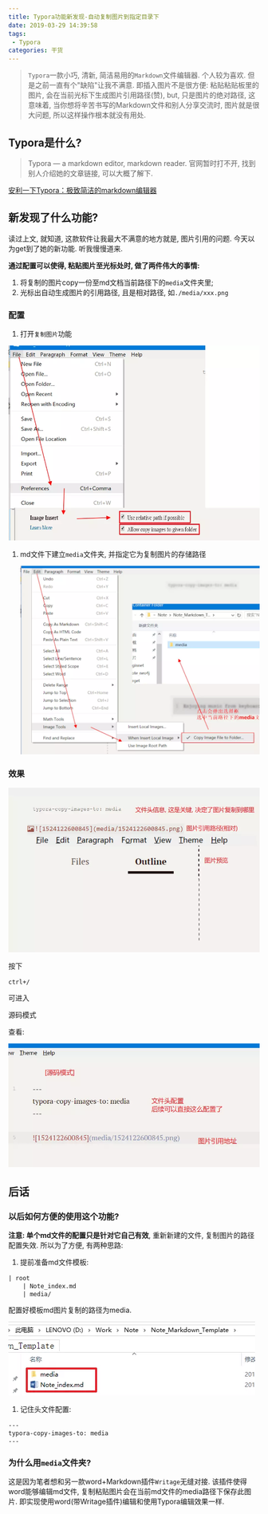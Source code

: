 ```yaml
---
title: Typora功能新发现-自动复制图片到指定目录下
date: 2019-03-29 14:39:58
tags:
 - Typora
categories: 干货
---
```


> `Typora`一款小巧, 清新, 简洁易用的`Markdown`文件编辑器. 个人较为喜欢. 但是之前一直有个"缺陷"让我不满意. 即插入图片不是很方便: 粘贴粘贴板里的图片, 会在当前光标下生成图片引用路径(赞), but, 只是图片的绝对路径, 这意味着, 当你想将辛苦书写的Markdown文件和别人分享交流时, 图片就是很大问题, 所以这样操作根本就没有用处.    

## Typora是什么?

> Typora — a markdown editor, markdown reader.
> 官网暂时打不开, 找到别人介绍她的文章链接, 可以大概了解下.

[安利一下Typora：极致简洁的markdown编辑器](https://www.jianshu.com/p/5256ecc06eec)

## 新发现了什么功能?

读过上文, 就知道, 这款软件让我最大不满意的地方就是, 图片引用的问题.
今天以为get到了她的新功能. 听我慢慢道来.

**通过配置可以使得, 粘贴图片至光标处时, 做了两件伟大的事情:**

1. 将复制的图片copy一份至md文档当前路径下的`media`文件夹里;
2. 光标出自动生成图片的引用路径, 且是相对路径, 如`./media/xxx.png`

### 配置

1. 打开`复制图片`功能

![img](../images/Typora功能新发现-自动复制图片到指定目录下/3250317-de7ba1569df532cb-1553852667819-1554079833570.webp)

1. md文件下建立`media`文件夹, 并指定它为复制图片的存储路径

   ![img](/images/Typora功能新发现-自动复制图片到指定目录下/3250317-bfe15eb7ca56d721.webp)

   

### 效果

![img](../images/Typora功能新发现-自动复制图片到指定目录下/3250317-a169293d3e733616-1554079903558.webp)

按下

```
ctrl+/
```

可进入

源码模式

查看:

![img](/images/Typora功能新发现-自动复制图片到指定目录下/3250317-793152d4e9016277.webp)  

## 后话

### 以后如何方便的使用这个功能?

**注意: 单个md文件的配置只是针对它自己有效**, 重新新建的文件, 复制图片的路径配置失效.
 所以为了方便, 有两种思路:

1. 提前准备md文件模板:

```
| root
    | Note_index.md
    | media/
```

配置好模板md图片复制的路径为media.

![img](/images/Typora功能新发现-自动复制图片到指定目录下/3250317-09c015964c0c6920-1554079934479.webp)

1. 记住头文件配置:

```
---
typora-copy-images-to: media
---
```

### 为什么用`media`文件夹?

这是因为笔者想和另一款word+Markdown插件`Writage`无缝对接.
 该插件使得word能够编辑md文件, 复制粘贴图片会在当前md文件的media路径下保存此图片.
 即实现使用word(带Writage插件)编辑和使用Typora编辑效果一样.
